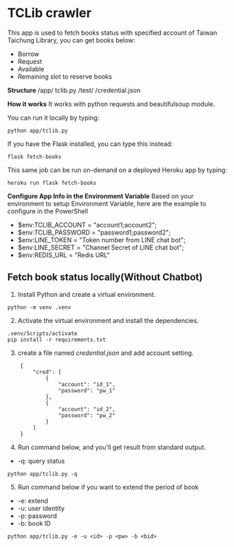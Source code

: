 # TCLib crawler

This app is used to fetch books status with specified account of Taiwan Taichung Library, you can get books below:  
- Borrow
- Request
- Available
- Remaining slot to reserve books

**Structure**
/app/
  tclib.py
/test/
/credential.json

**How it works**
It works with python requests and beautifulsoup module.

You can run it locally by typing:

```
python app/tclib.py
```

If you have the Flask installed, you can type this instead:

```
flask fetch-books
```

This same job can be run on-demand on a deployed Heroku app by typing:

```
heroku run flask fetch-books
```

**Configure App Info in the Environment Variable**
Based on your environment to setup Environment Variable, here are the example to configure in the PowerShell
* $env:TCLIB_ACCOUNT = "account1;account2";
* $env:TCLIB_PASSWORD = "password1;password2";
* $env:LINE_TOKEN = "Token number from LINE chat bot";
* $env:LINE_SECRET = "Channel Secret of LINE chat bot";
* $env:REDIS_URL = "Redis URL"

## Fetch book status locally(Without Chatbot)
1. Install Python and create a virtual environment.
```
python -m venv .venv
```
2. Activate the virtual environment and install the dependencies.
```
.venv/Scripts/activate
pip install -r requirements.txt
```
3. create a file named *credential.json* and add account setting.
```
    {
        "cred": [
            {
                "account": "id_1",
                "password": "pw_1"
            },
            {
                "account": "id_2",
                "password": "pw_2"
            }
        ]
    }
```
4. Run command below, and you'll get result from standard output.  
* -q: query status
```
python app/tclib.py -q
```

5. Run command below if you want to extend the period of book  
* -e: extend
* -u: user identity
* -p: password
* -b: book ID
```
python app/tclib.py -e -u <id> -p <pw> -b <bid>
